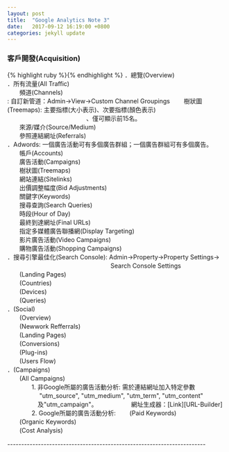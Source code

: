 ```yaml
---
layout: post
title:  "Google Analytics Note 3"
date:   2017-09-12 16:19:00 +0800
categories: jekyll update
---
```

<h3>客戶開發(Acquisition)</h3>
{% highlight ruby %}{% endhighlight %}
．總覽(Overview)<br>
．所有流量(All Traffic)<br>
　　頻道(Channels)<br>: 自訂新管道：Admin→View→Custom Channel Groupings
　　樹狀圖(Treemaps): 主要指標(大小表示)、次要指標(顏色表示)<br>
　　　　　　　　　　　　　、僅可顯示前15名。<br>
　　來源/媒介(Source/Medium)<br>
　　參照連結網址(Referrals)<br>
．Adwords: 一個廣告活動可有多個廣告群組；一個廣告群組可有多個廣告。<br>
　　帳戶(Accounts)<br>
　　廣告活動(Campaigns)<br>
　　樹狀圖(Treemaps)<br>
　　網站連結(Sitelinks)<br>
　　出價調整幅度(Bid Adjustments)<br>
　　關鍵字(Keywords)<br>
　　搜尋查詢(Search Queries)<br>
　　時段(Hour of Day)<br>
　　最終到達網址(Final URLs)<br>
　　指定多媒體廣告聯播網(Display Targeting)<br>
　　影片廣告活動(Video Campaigns)<br>
　　購物廣告活動(Shopping Campaigns)<br>
．搜尋引擎最佳化(Search Console): Admin→Property→Property Settings→
　　　　　　　　　　　　　　　　　Search Console Settings<br>
　　(Landing Pages)<br>
　　(Countries)<br>
　　(Devices)<br>
　　(Queries)<br>
．(Social)<br>
　　(Overview)<br>
　　(Newwork Refferrals)<br>
　　(Landing Pages)<br>
　　(Conversions)<br>
　　(Plug-ins)<br>
　　(Users Flow)<br>
．(Campaigns)<br>
　　(All Campaigns)<br>
　　　　1. 非Google所屬的廣告活動分析: 需於連結網址加入特定參數
　　　　　 "utm_source", "utm_medium", "utm_term", "utm_content"
 　　　　　及"utm_campaign"。
　　　　　 網址生成器：[Link][URL-Builder]<br>
　　　　2. Google所屬的廣告活動分析: 
　　(Paid Keywords)<br>
　　(Organic Keywords)<br>
　　(Cost Analysis)<br>

-----------------------------------------------------------------------<br>


[URL-Builder]:https://ga-dev-tools.appspot.com/campaign-url-builder